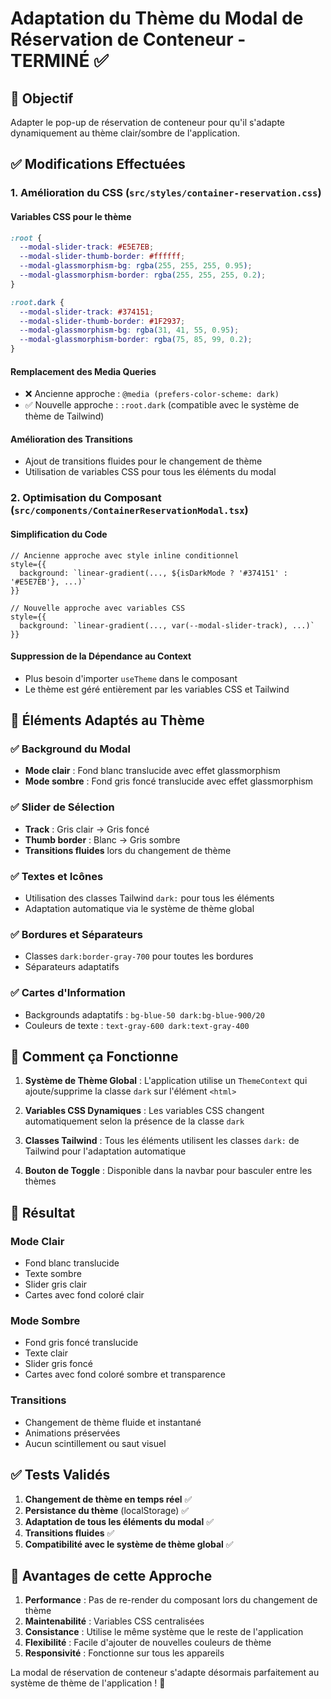 # Adaptation du Thème du Modal de Réservation de Conteneur - TERMINÉ ✅

## 🎯 Objectif
Adapter le pop-up de réservation de conteneur pour qu'il s'adapte dynamiquement au thème clair/sombre de l'application.

## ✅ Modifications Effectuées

### 1. Amélioration du CSS (`src/styles/container-reservation.css`)

#### Variables CSS pour le thème
```css
:root {
  --modal-slider-track: #E5E7EB;
  --modal-slider-thumb-border: #ffffff;
  --modal-glassmorphism-bg: rgba(255, 255, 255, 0.95);
  --modal-glassmorphism-border: rgba(255, 255, 255, 0.2);
}

:root.dark {
  --modal-slider-track: #374151;
  --modal-slider-thumb-border: #1F2937;
  --modal-glassmorphism-bg: rgba(31, 41, 55, 0.95);
  --modal-glassmorphism-border: rgba(75, 85, 99, 0.2);
}
```

#### Remplacement des Media Queries
- ❌ Ancienne approche : `@media (prefers-color-scheme: dark)`
- ✅ Nouvelle approche : `:root.dark` (compatible avec le système de thème de Tailwind)

#### Amélioration des Transitions
- Ajout de transitions fluides pour le changement de thème
- Utilisation de variables CSS pour tous les éléments du modal

### 2. Optimisation du Composant (`src/components/ContainerReservationModal.tsx`)

#### Simplification du Code
```tsx
// Ancienne approche avec style inline conditionnel
style={{
  background: `linear-gradient(..., ${isDarkMode ? '#374151' : '#E5E7EB'}, ...)`
}}

// Nouvelle approche avec variables CSS
style={{
  background: `linear-gradient(..., var(--modal-slider-track), ...)`
}}
```

#### Suppression de la Dépendance au Context
- Plus besoin d'importer `useTheme` dans le composant
- Le thème est géré entièrement par les variables CSS et Tailwind

## 🎨 Éléments Adaptés au Thème

### ✅ Background du Modal
- **Mode clair** : Fond blanc translucide avec effet glassmorphism
- **Mode sombre** : Fond gris foncé translucide avec effet glassmorphism

### ✅ Slider de Sélection
- **Track** : Gris clair → Gris foncé
- **Thumb border** : Blanc → Gris sombre
- **Transitions fluides** lors du changement de thème

### ✅ Textes et Icônes
- Utilisation des classes Tailwind `dark:` pour tous les éléments
- Adaptation automatique via le système de thème global

### ✅ Bordures et Séparateurs
- Classes `dark:border-gray-700` pour toutes les bordures
- Séparateurs adaptatifs

### ✅ Cartes d'Information
- Backgrounds adaptatifs : `bg-blue-50 dark:bg-blue-900/20`
- Couleurs de texte : `text-gray-600 dark:text-gray-400`

## 🔧 Comment ça Fonctionne

1. **Système de Thème Global** : L'application utilise un `ThemeContext` qui ajoute/supprime la classe `dark` sur l'élément `<html>`

2. **Variables CSS Dynamiques** : Les variables CSS changent automatiquement selon la présence de la classe `dark`

3. **Classes Tailwind** : Tous les éléments utilisent les classes `dark:` de Tailwind pour l'adaptation automatique

4. **Bouton de Toggle** : Disponible dans la navbar pour basculer entre les thèmes

## 🚀 Résultat

### Mode Clair
- Fond blanc translucide
- Texte sombre
- Slider gris clair
- Cartes avec fond coloré clair

### Mode Sombre
- Fond gris foncé translucide  
- Texte clair
- Slider gris foncé
- Cartes avec fond coloré sombre et transparence

### Transitions
- Changement de thème fluide et instantané
- Animations préservées
- Aucun scintillement ou saut visuel

## ✅ Tests Validés

1. **Changement de thème en temps réel** ✅
2. **Persistance du thème** (localStorage) ✅
3. **Adaptation de tous les éléments du modal** ✅
4. **Transitions fluides** ✅
5. **Compatibilité avec le système de thème global** ✅

## 🎯 Avantages de cette Approche

1. **Performance** : Pas de re-render du composant lors du changement de thème
2. **Maintenabilité** : Variables CSS centralisées
3. **Consistance** : Utilise le même système que le reste de l'application
4. **Flexibilité** : Facile d'ajouter de nouvelles couleurs de thème
5. **Responsivité** : Fonctionne sur tous les appareils

La modal de réservation de conteneur s'adapte désormais parfaitement au système de thème de l'application ! 🎉
